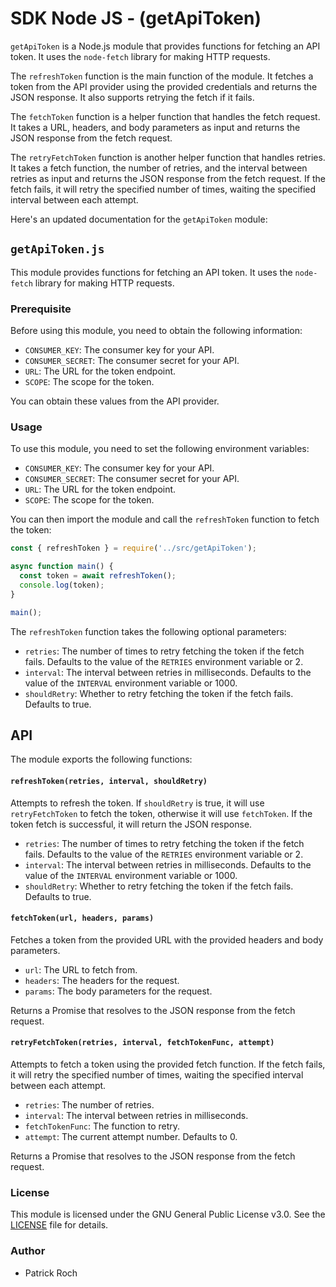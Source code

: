 
# SDK Node JS - (getApiToken)
`getApiToken` is a Node.js module that provides functions for fetching an API token. It uses the `node-fetch` library for making HTTP requests.

The `refreshToken` function is the main function of the module. It fetches a token from the API provider using the provided credentials and returns the JSON response. It also supports retrying the fetch if it fails.

The `fetchToken` function is a helper function that handles the fetch request. It takes a URL, headers, and body parameters as input and returns the JSON response from the fetch request.

The `retryFetchToken` function is another helper function that handles retries. It takes a fetch function, the number of retries, and the interval between retries as input and returns the JSON response from the fetch request. If the fetch fails, it will retry the specified number of times, waiting the specified interval between each attempt.

Here's an updated documentation for the `getApiToken` module:

## `getApiToken.js`

This module provides functions for fetching an API token. It uses the `node-fetch` library for making HTTP requests.

### Prerequisite

Before using this module, you need to obtain the following information:

- `CONSUMER_KEY`: The consumer key for your API.
- `CONSUMER_SECRET`: The consumer secret for your API.
- `URL`: The URL for the token endpoint.
- `SCOPE`: The scope for the token.

You can obtain these values from the API provider.


### Usage

To use this module, you need to set the following environment variables:

- `CONSUMER_KEY`: The consumer key for your API.
- `CONSUMER_SECRET`: The consumer secret for your API.
- `URL`: The URL for the token endpoint.
- `SCOPE`: The scope for the token.

You can then import the module and call the `refreshToken` function to fetch the token:

```javascript
const { refreshToken } = require('../src/getApiToken');

async function main() {
  const token = await refreshToken();
  console.log(token);
}

main();
```

The `refreshToken` function takes the following optional parameters:

- `retries`: The number of times to retry fetching the token if the fetch fails. Defaults to the value of the `RETRIES` environment variable or 2.
- `interval`: The interval between retries in milliseconds. Defaults to the value of the `INTERVAL` environment variable or 1000.
- `shouldRetry`: Whether to retry fetching the token if the fetch fails. Defaults to true.

## API

The module exports the following functions:

#### `refreshToken(retries, interval, shouldRetry)`

Attempts to refresh the token. If `shouldRetry` is true, it will use `retryFetchToken` to fetch the token, otherwise it will use `fetchToken`. If the token fetch is successful, it will return the JSON response.

- `retries`: The number of times to retry fetching the token if the fetch fails. Defaults to the value of the `RETRIES` environment variable or 2.
- `interval`: The interval between retries in milliseconds. Defaults to the value of the `INTERVAL` environment variable or 1000.
- `shouldRetry`: Whether to retry fetching the token if the fetch fails. Defaults to true.

#### `fetchToken(url, headers, params)`

Fetches a token from the provided URL with the provided headers and body parameters.

- `url`: The URL to fetch from.
- `headers`: The headers for the request.
- `params`: The body parameters for the request.

Returns a Promise that resolves to the JSON response from the fetch request.

#### `retryFetchToken(retries, interval, fetchTokenFunc, attempt)`

Attempts to fetch a token using the provided fetch function. If the fetch fails, it will retry the specified number of times, waiting the specified interval between each attempt.

- `retries`: The number of retries.
- `interval`: The interval between retries in milliseconds.
- `fetchTokenFunc`: The function to retry.
- `attempt`: The current attempt number. Defaults to 0.

Returns a Promise that resolves to the JSON response from the fetch request.

### License

This module is licensed under the GNU General Public License v3.0. See the [LICENSE](../LICENSE.txt) file for details.

### Author

- Patrick Roch